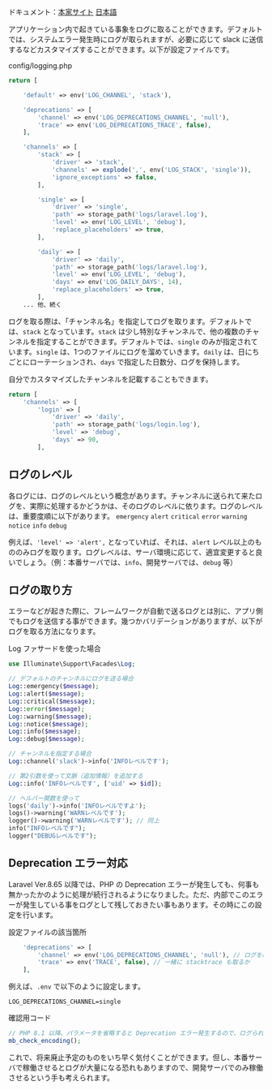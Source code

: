 ドキュメント：[本家サイト](https://laravel.com/docs/11.x/logging) [日本語](https://readouble.com/laravel/11.x/ja/logging.html)

アプリケーション内で起きている事象をログに取ることができます。デフォルトでは、システムエラー発生時にログが取られますが、必要に応じて slack に送信するなどカスタマイズすることができます。以下が設定ファイルです。

config/logging.php
```php
return [

    'default' => env('LOG_CHANNEL', 'stack'),

    'deprecations' => [
        'channel' => env('LOG_DEPRECATIONS_CHANNEL', 'null'),
        'trace' => env('LOG_DEPRECATIONS_TRACE', false),
    ],

    'channels' => [
        'stack' => [
            'driver' => 'stack',
            'channels' => explode(',', env('LOG_STACK', 'single')),
            'ignore_exceptions' => false,
        ],

        'single' => [
            'driver' => 'single',
            'path' => storage_path('logs/laravel.log'),
            'level' => env('LOG_LEVEL', 'debug'),
            'replace_placeholders' => true,
        ],

        'daily' => [
            'driver' => 'daily',
            'path' => storage_path('logs/laravel.log'),
            'level' => env('LOG_LEVEL', 'debug'),
            'days' => env('LOG_DAILY_DAYS', 14),
            'replace_placeholders' => true,
        ],
    ... 他、続く
```

ログを取る際は、「チャンネル名」を指定してログを取ります。デフォルトでは、`stack` となっています。`stack` は少し特別なチャンネルで、他の複数のチャンネルを指定することができます。デフォルトでは、`single` のみが指定されています。`single` は、1つのファイルにログを溜めていきます。`daily` は、日にちごとにローテーションされ、`days` で指定した日数分、ログを保持します。

自分でカスタマイズしたチャンネルを記載することもできます。
```php
return [
    'channels' => [
        'login' => [
            'driver' => 'daily',
            'path' => storage_path('logs/login.log'),
            'level' => 'debug',
            'days' => 90,
        ],
```

## ログのレベル
各ログには、ログのレベルという概念があります。チャンネルに送られて来たログを、実際に処理するかどうかは、そのログのレベルに依ります。ログのレベルは、重要度順に以下があります。
`emergency` `alert` `critical` `error` `warning` `notice` `info` `debug`

例えば、`'level' => 'alert',` となっていれば、それは、`alert` レベル以上のもののみログを取ります。ログレベルは、サーバ環境に応じて、適宜変更すると良いでしょう。（例：本番サーバでは、`info`、開発サーバでは、`debug` 等）

## ログの取り方
エラーなどが起きた際に、フレームワークが自動で送るログとは別に、アプリ側でもログを送信する事ができます。幾つかバリデーションがありますが、以下がログを取る方法になります。

Log ファサードを使った場合
```php
use Illuminate\Support\Facades\Log;

// デフォルトのチャンネルにログを送る場合
Log::emergency($message);
Log::alert($message);
Log::critical($message);
Log::error($message);
Log::warning($message);
Log::notice($message);
Log::info($message);
Log::debug($message);

// チャンネルを指定する場合
Log::channel('slack')->info('INFOレベルです');

// 第2引数を使って文脈（追加情報）を追加する
Log::info('INFOレベルです', ['uid' => $id]);

// ヘルパー関数を使って
logs('daily')->info('INFOレベルですよ');
logs()->warning('WARNレベルです');
logger()->warning('WARNレベルです'); // 同上
info("INFOレベルです");
logger("DEBUGレベルです");
```

## Deprecation エラー対応
Laravel  Ver.8.65 以降では、PHP の Deprecation エラーが発生しても、何事も無かったかのように処理が続行されるようになりました。ただ、内部でこのエラーが発生している事をログとして残しておきたい事もあります。その時にこの設定を行います。

設定ファイルの該当箇所
```php
    'deprecations' => [
        'channel' => env('LOG_DEPRECATIONS_CHANNEL', 'null'), // ログを取るチャンネル
        'trace' => env('TRACE', false), // 一緒に stacktrace も取るか
    ],
```

例えば、`.env` で以下のように設定します。

```
LOG_DEPRECATIONS_CHANNEL=single
```

確認用コード
```php
// PHP 8.1 以降、パラメータを省略すると Deprecation エラー発生するので、ログられる
mb_check_encoding();
```

これで、将来廃止予定のものをいち早く気付くことができます。但し、本番サーバで稼働させるとログが大量になる恐れもありますので、開発サーバでのみ稼働させるという手も考えられます。